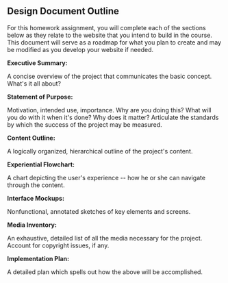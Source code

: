
## Design Document Outline  

For this homework assignment, you will complete each of the sections below as they relate to the website that you intend to build in the course.  This document will serve as a roadmap for what you plan to create and may be modified as you develop your website if needed.  

**Executive Summary:** 

A concise overview of the project that communicates the basic concept. What's it all about? 

**Statement of Purpose:** 

Motivation, intended use, importance. Why are you doing this? What will you do with it when it's done? Why does it matter? Articulate the standards by which the success of the project may be measured. 

**Content Outline:** 

A logically organized, hierarchical outline of the project's content. 

**Experiential Flowchart:** 

A chart depicting the user's experience -- how he or she can navigate through the content. 

**Interface Mockups:** 

Nonfunctional, annotated sketches of key elements and screens. 

**Media Inventory:** 

An exhaustive, detailed list of all the media necessary for the project. Account for copyright issues, if any. 

**Implementation Plan:** 

A detailed plan which spells out how the above will be accomplished.  
